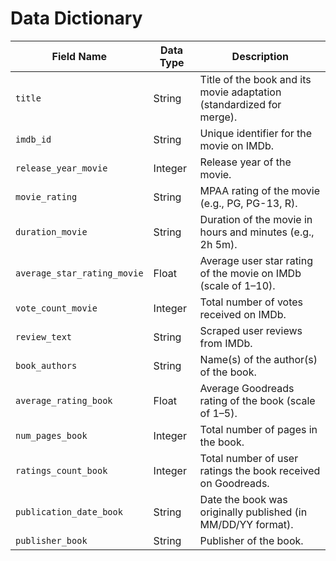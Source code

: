 # Data Dictionary
| Field Name      | Data Type          | Description                   |
|-----------------|-------------------------------- |----------------------------|
| `title`       | String             | Title of the book and its movie adaptation (standardized for merge). |
| `imdb_id`   | String                 | Unique identifier for the movie on IMDb.|
| `release_year_movie` | Integer        | Release year of the movie. |
| `movie_rating`     | String          | MPAA rating of the movie (e.g., PG, PG-13, R).  |
| `duration_movie`    | String         | Duration of the movie in hours and minutes (e.g., 2h 5m).|
| `average_star_rating_movie` | Float   | Average user star rating of the movie on IMDb (scale of 1–10). |
| `vote_count_movie`  | Integer         | Total number of votes received on IMDb.      |
| `review_text`   | String            | Scraped user reviews from IMDb.|
| `book_authors`    | String           | Name(s) of the author(s) of the book.|
| `average_rating_book` | Float       | Average Goodreads rating of the book (scale of 1–5).  |
| `num_pages_book`    | Integer         | Total number of pages in the book. |
| `ratings_count_book`  | Integer       | Total number of user ratings the book received on Goodreads.|
| `publication_date_book` | String     | Date the book was originally published (in MM/DD/YY format).|
| `publisher_book`       | String      | Publisher of the book.|
